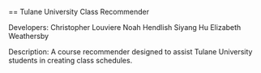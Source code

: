 

== Tulane University Class Recommender 

Developers:
Christopher Louviere
Noah Hendlish
Siyang Hu
Elizabeth Weathersby

Description:
A course recommender designed to assist Tulane University students in creating class schedules.  
